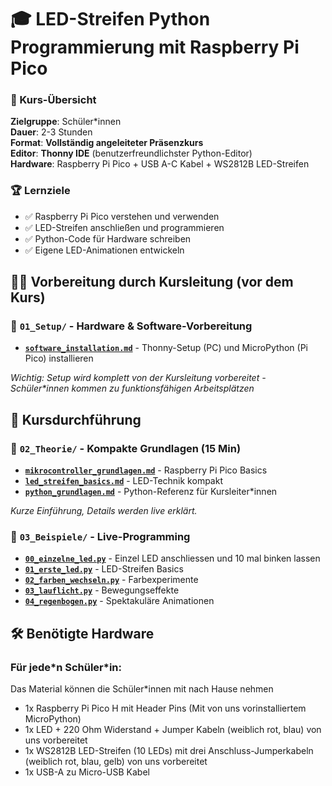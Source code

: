 # 🎓 LED-Streifen Python Programmierung mit Raspberry Pi Pico


### 🎯 Kurs-Übersicht
**Zielgruppe**: Schüler\*innen  
**Dauer**: 2-3 Stunden  
**Format**: **Vollständig angeleiteter Präsenzkurs**  
**Editor**: **Thonny IDE** (benutzerfreundlichster Python-Editor)  
**Hardware**: Raspberry Pi Pico + USB A-C Kabel + WS2812B LED-Streifen  

### 🏆 Lernziele
- ✅ Raspberry Pi Pico verstehen und verwenden
- ✅ LED-Streifen anschließen und programmieren
- ✅ Python-Code für Hardware schreiben
- ✅ Eigene LED-Animationen entwickeln


## 🧑‍🏫 Vorbereitung durch Kursleitung (vor dem Kurs)
### 📁 `01_Setup/` - Hardware & Software-Vorbereitung
- [**`software_installation.md`**](01_Setup/software_installation.md) - Thonny-Setup (PC) und MicroPython (Pi Pico) installieren

*Wichtig: Setup wird komplett von der Kursleitung vorbereitet - Schüler\*innen kommen zu funktionsfähigen Arbeitsplätzen*

## 🚦 Kursdurchführung


### 📁 `02_Theorie/` - Kompakte Grundlagen (15 Min)
- [**`mikrocontroller_grundlagen.md`**](02_Theorie/01_mikrocontroller_grundlagen.md) - Raspberry Pi Pico Basics
- [**`led_streifen_basics.md`**](02_Theorie/04_led_streifen_basics.md) - LED-Technik kompakt
- [**`python_grundlagen.md`**](02_Theorie/02_python_grundlagen.md) - Python-Referenz für Kursleiter\*innen

*Kurze Einführung, Details werden live erklärt.*

### 📁 `03_Beispiele/` - Live-Programming
- [**`00_einzelne_led.py`**](03_Beispiele/00_einzelne_led.py) - Einzel LED anschliessen und 10 mal binken lassen
- [**`01_erste_led.py`**](03_Beispiele/01_erste_led.py) - LED-Streifen Basics
- [**`02_farben_wechseln.py`**](03_Beispiele/02_farben_wechseln.py) - Farbexperimente
- [**`03_lauflicht.py`**](03_Beispiele/03_lauflicht.py) - Bewegungseffekte
- [**`04_regenbogen.py`**](03_Beispiele/04_regenbogen.py) - Spektakuläre Animationen


## 🛠️ Benötigte Hardware

### Für jede\*n Schüler\*in:
Das Material können die Schüler\*innen mit nach Hause nehmen
- 1x Raspberry Pi Pico H mit Header Pins (Mit von uns vorinstalliertem MicroPython)
- 1x LED + 220 Ohm Widerstand + Jumper Kabeln (weiblich rot, blau) von uns vorbereitet
- 1x WS2812B LED-Streifen (10 LEDs) mit drei Anschluss-Jumperkabeln (weiblich  rot, blau, gelb) von uns vorbereitet
- 1x USB-A zu Micro-USB Kabel


